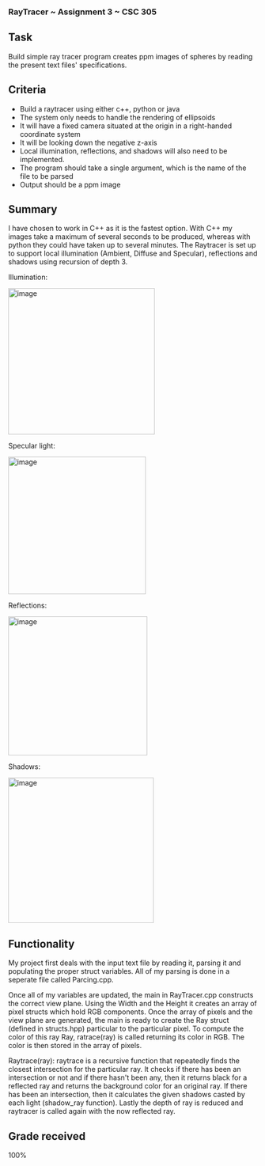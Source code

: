 ### RayTracer ~ Assignment 3 ~ CSC 305

## Task

Build simple ray tracer program creates ppm images of spheres by reading the present text files' specifications.

## Criteria
- Build a raytracer using either c++, python or java
- The system only needs to handle the rendering of ellipsoids
- It will have a fixed camera situated at the origin in a right-handed coordinate system
- It will be looking down the negative z-axis
- Local illumination, reflections, and shadows will also need to be implemented.
- The program should take a single argument, which is the name of the file to be parsed
- Output should be a ppm image

## Summary
I have chosen to work in C++ as it is the fastest option. With C++ my images take a maximum of several seconds to be produced, whereas with python they could have taken up to several minutes. 
The Raytracer is set up to support local illumination (Ambient, Diffuse and Specular), reflections and shadows using recursion of depth 3.

Illumination:

<img width="296" alt="image" src="https://user-images.githubusercontent.com/77686772/213516026-e0d95cc5-1020-4341-beee-b9faf225a24f.png">

Specular light:

<img width="278" alt="image" src="https://user-images.githubusercontent.com/77686772/213516660-4ebb9e20-0ada-4f58-bb89-430e6cd3cd2b.png">

Reflections:

<img width="281" alt="image" src="https://user-images.githubusercontent.com/77686772/213516956-ffb2a74b-0ac3-49db-bd82-560ac94b9867.png">

Shadows:

<img width="294" alt="image" src="https://user-images.githubusercontent.com/77686772/213516339-02479661-8701-4c06-984b-e1eef1caf113.png">




## Functionality
My project first deals with the input text file by reading it, parsing it and populating the proper struct variables. All of my parsing is done in a seperate 
file called Parcing.cpp.

Once all of my variables are updated, the main in RayTracer.cpp constructs the correct view plane. Using the Width and the Height it creates an array of pixel structs which hold RGB components. Once the array of pixels and the view plane are generated, the main is ready to create the Ray struct (defined in structs.hpp) particular to the particular pixel. To compute the color of this ray Ray, ratrace(ray) is called returning its color in RGB. The color is then stored in the array of pixels.

Raytrace(ray):
raytrace is a recursive function that repeatedly finds the closest intersection for the particular ray. It checks if there has been an intersection or not and if there hasn't been any, then it returns black for a reflected ray and returns the background color for an original ray. If there has been an intersection, then it calculates the given shadows casted by each light (shadow_ray function). Lastly the depth of ray is reduced and raytracer is called again with the now reflected ray.

## Grade received
100%
